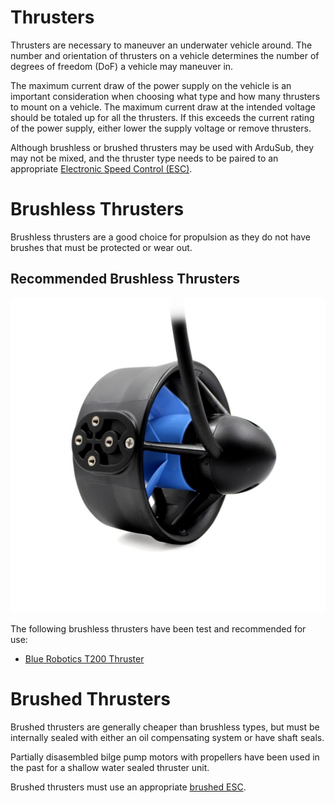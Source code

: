 # Thrusters

Thrusters are necessary to maneuver an underwater vehicle around. The number and orientation of thrusters on a vehicle determines the number of degrees of freedom (DoF) a vehicle may maneuver in.

The maximum current draw of the power supply on the vehicle is an  important consideration when choosing what type and how many thrusters to mount on a vehicle. The maximum current draw at the intended voltage should be totaled up for all the thrusters. If this exceeds the current rating of the power supply, either lower the supply voltage or remove thrusters.

Although brushless or brushed thrusters may be used with ArduSub, they may not be mixed, and the thruster type needs to be paired to an appropriate [Electronic Speed Control (ESC)](/introduction/hardware-options/required-hardware/escs.md).

# Brushless Thrusters

Brushless thrusters are a good choice for propulsion as they do not have brushes that must be protected or wear out. 

## Recommended Brushless Thrusters

<img src="/images/introduction/hardware/hardware-t200.jpg" class="img-responsive img-center" style="max-height:600px;">

The following brushless thrusters have been test and recommended for use:

* [Blue Robotics T200 Thruster](https://bluerobotics.com/store/thrusters/t100-t200-thrusters/t200-thruster/)

# Brushed Thrusters

Brushed thrusters are generally cheaper than brushless types, but must be internally sealed with either an oil compensating system or have shaft seals.

Partially disasembled bilge pump motors with propellers have been used in the past for a shallow water sealed thruster unit.

Brushed thrusters must use an appropriate [brushed ESC](/introduction/hardware-options/required-hardware/escs.md#brushed-escs).
